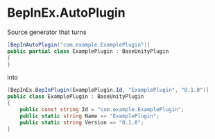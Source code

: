 # BepInEx.AutoPlugin 

Source generator that turns

```cs
[BepInAutoPlugin("com.example.ExamplePlugin")]
public partial class ExamplePlugin : BaseUnityPlugin
{
}
```

into

```cs
[BepInEx.BepInPlugin(ExamplePlugin.Id, "ExamplePlugin", "0.1.0")]
public class ExamplePlugin : BaseUnityPlugin
{
    public const string Id = "com.example.ExamplePlugin";
    public static string Name => "ExamplePlugin";
    public static string Version => "0.1.0";
}
```

